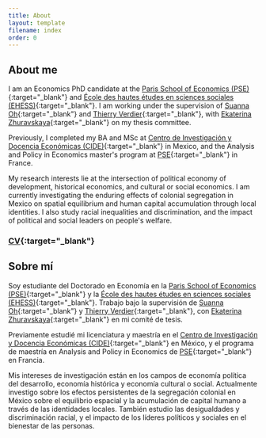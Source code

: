 ```yaml
---
title: About
layout: template
filename: index
order: 0
---  
```


## About me

I am an Economics PhD candidate at the [Paris School of Economics (PSE)](https://www.parisschoolofeconomics.eu/en/){:target="_blank"} and [École des hautes études en sciences sociales (EHESS)](https://www.ehess.fr/fr){:target="_blank"}. I am working under the supervision of [Suanna Oh](https://www.suannaoh.com/){:target="_blank"} and [Thierry Verdier](https://www.parisschoolofeconomics.eu/fr/verdier-thierry/){:target="_blank"}, with [Ekaterina Zhuravskaya](http://www.parisschoolofeconomics.com/zhuravskaya-ekaterina/){:target="_blank"} on my thesis committee.

Previously, I completed my BA and MSc at [Centro de Investigación y Docencia Económicas (CIDE)](https://www.cide.edu/de/){:target="_blank"} in Mexico, and the Analysis and Policy in Economics master's program at [PSE](https://www.parisschoolofeconomics.eu/en/teaching/masters-program/ape-analysis-policy-in-economics/){:target="_blank"} in France.

My research interests lie at the intersection of political economy of development, historical economics, and cultural or social economics. I am currently investigating the enduring effects of colonial segregation in Mexico on spatial equilibrium and human capital accumulation through local identities. I also study racial inequalities and discrimination, and the impact of political and social leaders on people's welfare.

### [CV](https://github.com/woomora/Woo-Mora-CV-pdf/raw/2dccb6d6a971691b0736274d2e7a0e2a1cc993f7/Woo-Mora%20CV.pdf){:target="_blank"}


## Sobre mí

Soy estudiante del Doctorado en Economía en la [Paris School of Economics (PSE)](https://www.parisschoolofeconomics.eu/en/){:target="_blank"} y la [École des hautes études en sciences sociales (EHESS)](https://www.ehess.fr/fr){:target="_blank"}. Trabajo bajo la supervisión de [Suanna Oh](https://www.suannaoh.com/){:target="_blank"} y [Thierry Verdier](https://www.parisschoolofeconomics.eu/fr/verdier-thierry/){:target="_blank"}, con [Ekaterina Zhuravskaya](http://www.parisschoolofeconomics.com/zhuravskaya-ekaterina/){:target="_blank"} en mi comité de tesis.

Previamente estudié mi licenciatura y maestría en el [Centro de Investigación y Docencia Económicas (CIDE)](https://www.cide.edu/de/){:target="_blank"} en México, y el programa de maestría en Analysis and Policy in Economics de [PSE](https://www.parisschoolofeconomics.eu/en/teaching/masters-program/ape-analysis-policy-in-economics/){:target="_blank"} en Francia.

Mis intereses de investigación están en los campos de economía política del desarrollo, economía histórica y economía cultural o social. Actualmente investigo sobre los efectos persistentes de la segregación colonial en México sobre el equilibrio espacial y la acumulación de capital humano a través de las identidades locales. También estudio las desigualdades y discriminación racial, y el impacto de los líderes políticos y sociales en el bienestar de las personas.

